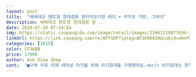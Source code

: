 ```yaml
---
layout: post 
title:  "베베데코 텐트형 침대겸용 원터치모기장 테디 + 부직포 가방, 그레이" 
description: 베베데코 텐트형 침대겸용 원 ..
date: 2020-07-18 07:34:54 
img: https://static.coupangcdn.com/image/retail/images/23661219877694-3f2251dd-f2e5-4996-807d-3c474161ae76.jpg 
linkUrl: https://link.coupang.com/re/AFFSDP?lptag=AF3600438&subid=ahnPublicAsk&pageKey=220840758&itemId=688926985&vendorItemId=4766811243&traceid=V0-113-c2a4630a6e78fcdb 
categories: [1015] 
color: CF36BB 
price: 17900 
author: Ask View Shop 
cont:  "■구매 이유 이제 태어날 아가를 위해 아기침대를 구매했어요.<br/> 아기침대는 한쪽을 내리고 해야 해서 방문 모기장으로 할까? 아니면 어른들 침대까지 덮는 모기장으로 해야 할까? 아니면 아기침대만 씌우는 모기장을 해야 할까? 고민이 많았죠.<br/> 신생아용 모기장으로 하자니 한철 쓰고 나면 다음 연도엔 못 쓰고 팔아야 할 것 같고 엄청난 고민을 하기 시작했죠.<br/><br/>■제품 우선 모기장을 받았을 땐 그냥 동그란 형태로 포장되어 왔어요.<br/> 찢어진 곳 없이 잘 왔죠쓰레기 절감 포장이라 전 좋아요.<br/> 제품을 열었는데 모기장 두께가 상당히 얇긴 하네요.<br/><br/>구멍 나거나 뭐 불량인 곳은 없었고요.<br/> 그래도 조심히 사용해야 할 것 같긴 하네요ㅎ 전 신생아가 쓰려고 산 거라 이번 연도엔 괜찮은데 이제 걸어 다니고 힘이 붙는 아이들한테는 얼마 못가 찢어질 것 같긴 하는 생각도 들고요ㅋ 그래도 디자인과 가성비엔 좋은 것 같아요<br/>그냥 온전하게 사용하려 해요ㅋ 남편도 제 의견 존중해서 사이즈 괜찮게 잘 샀다고 해주네요ㅋ<br/>그래서 저희 침대 사이즈를 재기 시작했고 싱글사이즈로 하면 괜찮을 것 같은 생각에 딱 맞지 않더라도 일단 주문했어요<br/>그러다가 그래, 나는 캠핑도 좋아하고 외출도 좋아하니 밖에서 사용할 수 있는 모기장을 사야겠다 마음먹었죠.<br/><br/>모기장이 어떨까 싶어서 구매했어요.<br/><br/>바닥면이 뚫려있어서 위치 옮기기 편하고, 원터치 텐트라 더 편하고<br/>아무래도 모기장이다보니 사방이 뚫려있어서 원하던 목적에 맞지는 않지만<br/>아이가 이제 혼자서 잔다고 하는데 아이가 너무 모기밥이 돼어 버리고 평소에 홈파를 사용하는데 않좋은것 같아서 처음 구매 해보았어요 다른 상품평에 는 부직포가방에만 배송왔다고 하고 구멍이 있다고 했지만 저에게는 비닐봉지에 담아서 왔어요 또 구멍도 뚤리지 않았네요 하지만 다른분에게도 그랬으면 좋겠어요ㅠㅜ 그리고 모기장은 처음에 분리할때 적당히 힘으로 누르면서 돌리면서빼면 잘빠지네요ㅎ(개인적인 의견입니다.<br/>)  그리고 촘촘해서 구멍도 잘 나지않을것 같고 살짝 튼튼해 보이진않지만 잘찢어지거나 부서지지 않겠네요 곰돌이 캐릭터도 귀엽고 생각보다 사이즈가 애매해서 저는 침대나 매트리스를 사용하지 않아서 매트를 사용하는데 2인용 매트를 깔기에는 Q을 사용해야 할것같고 1인용 매트는 모기장이 살짝크지만 적당한것 같아요 큰아이도 사용한다하면 재구매 할것같아요 아이도 너무 좋아하네요 다른것을 할때도 모기장만 생각하고 있어서 한번 혼났네요 ㅋㅋ 저는 너무 만족해서 다른분에게 추천합니다!!정말 짧은 후기 끝까지 읽어주셔서 감사합니다 ㅎㅎ<br/>아이들은 알아보지만 ㅋㅋㅋㅋㅋㅋㅋㅋㅋㅋ<br/>아이들이 독립된공간에 들어가면 정서적 안정감도 들고해서 구성해주려던 차에<br/>안정감이 들긴 하나봐요 서로들어가려고 해요... <br/><br/>원래 텐트같은걸 샀다가 유아용 플레이텐트들은 다 지지대가 넘 약하더라고요.<br/><br/>위에 곰돌이가 있어서 아기자기하다보니 모기장의 느낌이 그나마 덜해요... <br/><br/>이나름대로 아이들은 좋아해요.<br/> 그래도 울타리 같은 느낌은 있어서<br/>일단 예뻐요.<br/> 입구는 한쪽에만 있는데 지퍼가 3군데라 넓게 열려서 드나들기도 좋아요.<br/><br/>저는 모기장의 목적으로 산게 아니라서... <br/> 평이 좀 다른데... <br/><br/>전 아기침대에 설치했고요 높이도 그렇고 폭도 그렇고 대체적으로 아주 만족하고 있어요.<br/> 후기 보니까 아기침대 안쪽으로 맞게 넣으신 분이 있어서 따라 해봤는데 그렇게 하니 전 삐뚤어지고 ㅋㅋㅋ<br/>활동적인 연령대다 보니 얼마못가 금방 망가져서 차라리 텐션 좋은<br/>" 
---
```

